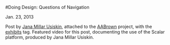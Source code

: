 #Doing Design: Questions of Navigation

Jan. 23, 2013

<p>Post by <a href="http://maker.uvic.ca/author/jana/" title="learn more">Jana Millar Usiskin</a>, attached to the <a href="http://maker.uvic.ca/category/brown/" title="learn more">AABrown</a> project, with the <a href="http://maker.uvic.ca/tag/exhibits/" title="learn more">exhibits</a> tag. Featured video for this post, documenting the use of the Scalar platform, produced by Jana Millar Usiskin.</p>
            <div class="pagenumbers">

